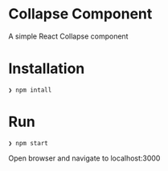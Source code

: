 
Collapse Component
=
A simple React Collapse component

Installation
=

```
❯ npm intall

```
Run 
=
```
❯ npm start
```
Open browser and navigate to localhost:3000
